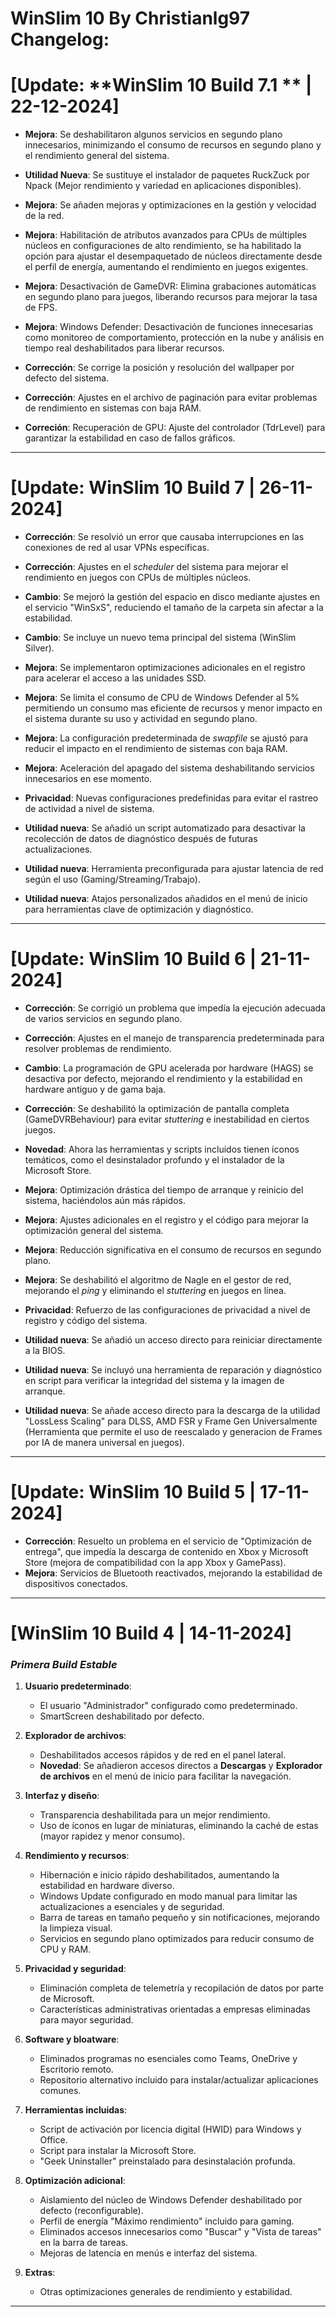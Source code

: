 # WinSlim 10 By Christianlg97 Changelog:


# [Update: **WinSlim 10 Build 7.1 ** | 22-12-2024]

- **Mejora**: Se deshabilitaron algunos servicios en segundo plano innecesarios, minimizando el consumo de recursos en segundo plano y el rendimiento general del sistema.

- **Utilidad Nueva**: Se sustituye el instalador de paquetes RuckZuck por Npack (Mejor rendimiento y variedad en aplicaciones disponibles).

- **Mejora**: Se añaden mejoras y optimizaciones en la gestión y velocidad de la red.

- **Mejora**: Habilitación de atributos avanzados para CPUs de múltiples núcleos en configuraciones de alto rendimiento, se ha habilitado la opción para ajustar el desempaquetado de núcleos directamente desde el perfil de energía, 			      aumentando el rendimiento en juegos exigentes.

- **Mejora**: Desactivación de GameDVR: Elimina grabaciones automáticas en segundo plano para juegos, liberando recursos para mejorar la tasa de FPS.

- **Mejora**: Windows Defender: Desactivación de funciones innecesarias como monitoreo de comportamiento, protección en la nube y análisis en tiempo real deshabilitados para liberar recursos.

- **Corrección**: Se corrige la posición y resolución del wallpaper por defecto del sistema.

- **Corrección**: Ajustes en el archivo de paginación para evitar problemas de rendimiento en sistemas con baja RAM.

- **Correción**: Recuperación de GPU: Ajuste del controlador (TdrLevel) para garantizar la estabilidad en caso de fallos gráficos.

_____________________________________________________________________________________________________________________________________________________________________________________________________________________________________________

# [Update: **WinSlim 10 Build 7** | 26-11-2024]

- **Corrección**: Se resolvió un error que causaba interrupciones en las conexiones de red al usar VPNs específicas.

- **Corrección**: Ajustes en el *scheduler* del sistema para mejorar el rendimiento en juegos con CPUs de múltiples núcleos.

- **Cambio**: Se mejoró la gestión del espacio en disco mediante ajustes en el servicio "WinSxS", reduciendo el tamaño de la carpeta sin afectar a la estabilidad.

- **Cambio**: Se incluye un nuevo tema principal del sistema (WinSlim Silver).

- **Mejora**: Se implementaron optimizaciones adicionales en el registro para acelerar el acceso a las unidades SSD.

- **Mejora**: Se limita el consumo de CPU de Windows Defender al 5% permitiendo un consumo mas eficiente de recursos y menor impacto en el sistema durante su uso y actividad en segundo plano.

- **Mejora**: La configuración predeterminada de *swapfile* se ajustó para reducir el impacto en el rendimiento de sistemas con baja RAM.

- **Mejora**: Aceleración del apagado del sistema deshabilitando servicios innecesarios en ese momento.

- **Privacidad**: Nuevas configuraciones predefinidas para evitar el rastreo de actividad a nivel de sistema.

- **Utilidad nueva**: Se añadió un script automatizado para desactivar la recolección de datos de diagnóstico después de futuras actualizaciones.

- **Utilidad nueva**: Herramienta preconfigurada para ajustar latencia de red según el uso (Gaming/Streaming/Trabajo).

- **Utilidad nueva**: Atajos personalizados añadidos en el menú de inicio para herramientas clave de optimización y diagnóstico.

_____________________________________________________________________________________________________________________________________________________________________________________________________________________________________________


# [Update: **WinSlim 10 Build 6** | 21-11-2024]

- **Corrección**: Se corrigió un problema que impedía la ejecución adecuada de varios servicios en segundo plano.

- **Corrección**: Ajustes en el manejo de transparencia predeterminada para resolver problemas de rendimiento.

- **Cambio**: La programación de GPU acelerada por hardware (HAGS) se desactiva por defecto, mejorando el rendimiento y la estabilidad en hardware antiguo y de gama baja.

- **Corrección**: Se deshabilitó la optimización de pantalla completa (GameDVRBehaviour) para evitar *stuttering* e inestabilidad en ciertos juegos.

- **Novedad**: Ahora las herramientas y scripts incluidos tienen íconos temáticos, como el desinstalador profundo y el instalador de la Microsoft Store.

- **Mejora**: Optimización drástica del tiempo de arranque y reinicio del sistema, haciéndolos aún más rápidos.

- **Mejora**: Ajustes adicionales en el registro y el código para mejorar la optimización general del sistema.

- **Mejora**: Reducción significativa en el consumo de recursos en segundo plano.

- **Mejora**: Se deshabilitó el algoritmo de Nagle en el gestor de red, mejorando el *ping* y eliminando el *stuttering* en juegos en línea.

- **Privacidad**: Refuerzo de las configuraciones de privacidad a nivel de registro y código del sistema.

- **Utilidad nueva**: Se añadió un acceso directo para reiniciar directamente a la BIOS.

- **Utilidad nueva**: Se incluyó una herramienta de reparación y diagnóstico en script para verificar la integridad del sistema y la imagen de arranque.

- **Utilidad nueva**: Se añade acceso directo para la descarga de la utilidad "LossLess Scaling" para DLSS, AMD FSR y Frame Gen Universalmente (Herramienta que permite el uso de reescalado y generacion de Frames por IA de manera universal en juegos).

_____________________________________________________________________________________________________________________________________________________________________________________________________________________________________________

# [Update: **WinSlim 10 Build 5** | 17-11-2024]

- **Corrección**: Resuelto un problema en el servicio de "Optimización de entrega", que impedía la descarga de contenido en Xbox y Microsoft Store (mejora de compatibilidad con la app Xbox y GamePass).
- **Mejora**: Servicios de Bluetooth reactivados, mejorando la estabilidad de dispositivos conectados.

_____________________________________________________________________________________________________________________________________________________________________________________________________________________________________________


# [WinSlim 10 Build 4 | 14-11-2024]

### *Primera Build Estable*

1. **Usuario predeterminado**:
   - El usuario "Administrador" configurado como predeterminado.
   - SmartScreen deshabilitado por defecto.

2. **Explorador de archivos**:
   - Deshabilitados accesos rápidos y de red en el panel lateral.
   - **Novedad**: Se añadieron accesos directos a **Descargas** y **Explorador de archivos** en el menú de inicio para facilitar la navegación.

3. **Interfaz y diseño**:
   - Transparencia deshabilitada para un mejor rendimiento.
   - Uso de íconos en lugar de miniaturas, eliminando la caché de estas (mayor rapidez y menor consumo).

4. **Rendimiento y recursos**:
   - Hibernación e inicio rápido deshabilitados, aumentando la estabilidad en hardware diverso.
   - Windows Update configurado en modo manual para limitar las actualizaciones a esenciales y de seguridad.
   - Barra de tareas en tamaño pequeño y sin notificaciones, mejorando la limpieza visual.
   - Servicios en segundo plano optimizados para reducir consumo de CPU y RAM.

5. **Privacidad y seguridad**:
   - Eliminación completa de telemetría y recopilación de datos por parte de Microsoft.
   - Características administrativas orientadas a empresas eliminadas para mayor seguridad.

6. **Software y bloatware**:
   - Eliminados programas no esenciales como Teams, OneDrive y Escritorio remoto.
   - Repositorio alternativo incluido para instalar/actualizar aplicaciones comunes.

7. **Herramientas incluidas**:
   - Script de activación por licencia digital (HWID) para Windows y Office.
   - Script para instalar la Microsoft Store.
   - "Geek Uninstaller" preinstalado para desinstalación profunda.

8. **Optimización adicional**:
   - Aislamiento del núcleo de Windows Defender deshabilitado por defecto (reconfigurable).
   - Perfil de energía "Máximo rendimiento" incluido para gaming.
   - Eliminados accesos innecesarios como "Buscar" y "Vista de tareas" en la barra de tareas.
   - Mejoras de latencia en menús e interfaz del sistema.

9. **Extras**:
   - Otras optimizaciones generales de rendimiento y estabilidad.

_____________________________________________________________________________________________________________________________________________________________________________________________________________________________________________

